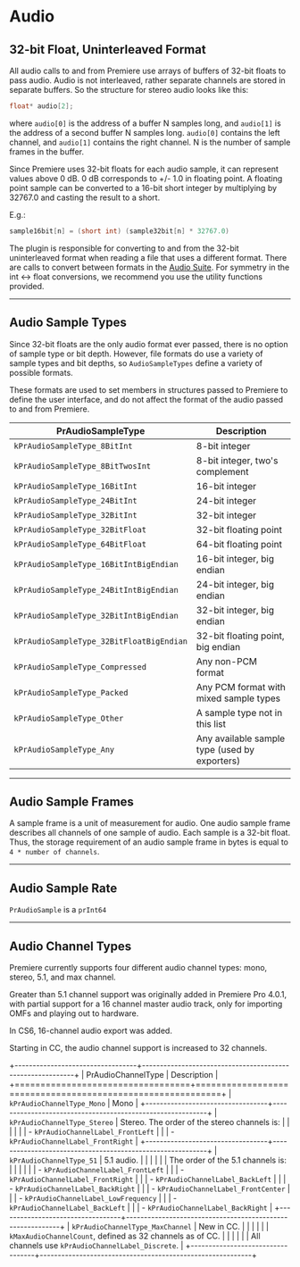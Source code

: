 # Audio

## 32-bit Float, Uninterleaved Format

All audio calls to and from Premiere use arrays of buffers of 32-bit floats to pass audio. Audio is not interleaved, rather separate channels are stored in separate buffers. So the structure for stereo audio looks like this:

```cpp
float* audio[2];
```

where `audio[0]` is the address of a buffer N samples long, and `audio[1]` is the address of a second buffer N samples long. `audio[0]` contains the left channel, and `audio[1]` contains the right channel. N is the number of sample frames in the buffer.

Since Premiere uses 32-bit floats for each audio sample, it can represent values above 0 dB. 0 dB corresponds to +/- 1.0 in floating point. A floating point sample can be converted to a 16-bit short integer by multiplying by 32767.0 and casting the result to a short.

E.g.:

```cpp
sample16bit[n] = (short int) (sample32bit[n] * 32767.0)
```

The plugin is responsible for converting to and from the 32-bit uninterleaved format when reading a file that uses a different format. There are calls to convert between formats in the [Audio Suite](sweetpea-suites.md#audio-suite). For symmetry in the int <-> float conversions, we recommend you use the utility functions provided.

---

## Audio Sample Types

Since 32-bit floats are the only audio format ever passed, there is no option of sample type or bit depth. However, file formats do use a variety of sample types and bit depths, so `AudioSampleTypes` define a variety of possible formats.

These formats are used to set members in structures passed to Premiere to define the user interface, and do not affect the format of the audio passed to and from Premiere.

|            PrAudioSampleType             |                  Description                  |
| ---------------------------------------- | --------------------------------------------- |
| `kPrAudioSampleType_8BitInt`             | 8-bit integer                                 |
| `kPrAudioSampleType_8BitTwosInt`         | 8-bit integer, two's complement               |
| `kPrAudioSampleType_16BitInt`            | 16-bit integer                                |
| `kPrAudioSampleType_24BitInt`            | 24-bit integer                                |
| `kPrAudioSampleType_32BitInt`            | 32-bit integer                                |
| `kPrAudioSampleType_32BitFloat`          | 32-bit floating point                         |
| `kPrAudioSampleType_64BitFloat`          | 64-bit floating point                         |
| `kPrAudioSampleType_16BitIntBigEndian`   | 16-bit integer, big endian                    |
| `kPrAudioSampleType_24BitIntBigEndian`   | 24-bit integer, big endian                    |
| `kPrAudioSampleType_32BitIntBigEndian`   | 32-bit integer, big endian                    |
| `kPrAudioSampleType_32BitFloatBigEndian` | 32-bit floating point, big endian             |
| `kPrAudioSampleType_Compressed`          | Any non-PCM format                            |
| `kPrAudioSampleType_Packed`              | Any PCM format with mixed sample types        |
| `kPrAudioSampleType_Other`               | A sample type not in this list                |
| `kPrAudioSampleType_Any`                 | Any available sample type (used by exporters) |

---

## Audio Sample Frames

A sample frame is a unit of measurement for audio. One audio sample frame describes all channels of one sample of audio. Each sample is a 32-bit float. Thus, the storage requirement of an audio sample frame in bytes is equal to `4 * number of channels`.

---

## Audio Sample Rate

`PrAudioSample` is a `prInt64`

---

## Audio Channel Types

Premiere currently supports four different audio channel types: mono, stereo, 5.1, and max channel.

Greater than 5.1 channel support was originally added in Premiere Pro 4.0.1, with partial support for a 16 channel master audio track, only for importing OMFs and playing out to hardware.

In CS6, 16-channel audio export was added.

Starting in CC, the audio channel support is increased to 32 channels.

+----------------------------------+-----------------------------------------------------------+
|        PrAudioChannelType        |                        Description                        |
+==================================+===========================================================+
| `kPrAudioChannelType_Mono`       | Mono                                                      |
+----------------------------------+-----------------------------------------------------------+
| `kPrAudioChannelType_Stereo`     | Stereo. The order of the stereo channels is:              |
|                                  |                                                           |
|                                  | - `kPrAudioChannelLabel_FrontLeft`                        |
|                                  | - `kPrAudioChannelLabel_FrontRight`                       |
+----------------------------------+-----------------------------------------------------------+
| `kPrAudioChannelType_51`         | 5.1 audio.                                                |
|                                  |                                                           |
|                                  | The order of the 5.1 channels is:                         |
|                                  |                                                           |
|                                  | - `kPrAudioChannelLabel_FrontLeft`                        |
|                                  | - `kPrAudioChannelLabel_FrontRight`                       |
|                                  | - `kPrAudioChannelLabel_BackLeft`                         |
|                                  | - `kPrAudioChannelLabel_BackRight`                        |
|                                  | - `kPrAudioChannelLabel_FrontCenter`                      |
|                                  | - `kPrAudioChannelLabel_LowFrequency`                     |
|                                  | - `kPrAudioChannelLabel_BackLeft`                         |
|                                  | - `kPrAudioChannelLabel_BackRight`                        |
+----------------------------------+-----------------------------------------------------------+
| `kPrAudioChannelType_MaxChannel` | New in CC.                                                |
|                                  |                                                           |
|                                  | `kMaxAudioChannelCount`, defined as 32 channels as of CC. |
|                                  |                                                           |
|                                  | All channels use `kPrAudioChannelLabel_Discrete`.         |
+----------------------------------+-----------------------------------------------------------+
